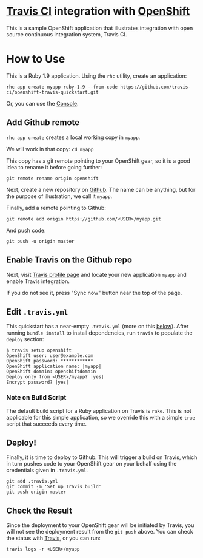 # [Travis CI](http://travis-ci.org) integration with [OpenShift](http://openshift.com)
This is a sample OpenShift application that illustrates integration
with open source continuous integration system, Travis CI.

# How to Use
This is a Ruby 1.9 application.
Using the `rhc` utility, create an application:

```
rhc app create myapp ruby-1.9 --from-code https://github.com/travis-ci/openshift-travis-quickstart.git
```

Or, you can use the [Console](https://openshift.redhat.com/app/console/application_types/quickstart!15074).

## Add Github remote
`rhc app create` creates a local working copy in `myapp`.

We will work in that copy: `cd myapp`

This copy has a git remote pointing to your OpenShift gear,
so it is a good idea to rename it before
going further:

```
git remote rename origin openshift
```

Next, create a new repository on [Github](https://github.com/new).
The name can be anything, but for the purpose of illustration,
we call it `myapp`.

Finally, add a remote pointing to Github:

```
git remote add origin https://github.com/<USER>/myapp.git
```
And push code:

```
git push -u origin master
```

## Enable Travis on the Github repo
Next, visit [Travis profile page](https://travis-ci.org/profile) and locate
your new application `myapp` and enable Travis integration.

If you do not see it, press "Sync now" button near the top of the page.

## Edit `.travis.yml`
This quickstart has a near-empty `.travis.yml`
(more on this [below](#note-on-build-script)).
After running `bundle install` to install dependencies, run `travis`
to populate the `deploy` section:

```
$ travis setup openshift
OpenShift user: user@example.com
OpenShift password: ************
OpenShift application name: |myapp|
OpenShift domain: openshiftdomain
Deploy only from <USER>/myapp? |yes| 
Encrypt password? |yes| 
```

### Note on Build Script
The default build script for a Ruby application on Travis is
`rake`.
This is not applicable for this simple application, so we override this
with a simple `true` script that succeeds every time.

## Deploy!
Finally, it is time to deploy to Github.
This will trigger a build on Travis, which in turn
pushes code to your OpenShift gear on your behalf using the credentials
given in `.travis.yml`.

```
git add .travis.yml
git commit -m 'Set up Travis build'
git push origin master
```

## Check the Result
Since the deployment to your OpenShift gear will be initiated by
Travis, you will not see the deployment result from the `git push`
above.
You can check the status with [Travis](http://travis-ci.org), or
you can run:

```
travis logs -r <USER>/myapp
```
